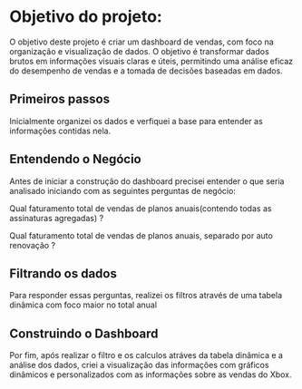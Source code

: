 # Objetivo do projeto: 

O objetivo deste projeto é criar um dashboard de vendas, com foco na organização e visualização de dados. O objetivo é transformar dados brutos em informações visuais claras e úteis, permitindo uma análise eficaz do desempenho de vendas e a tomada de decisões baseadas em dados.

## Primeiros passos 

Inicialmente organizei os dados e verfiquei a base para entender as informações contidas nela.

## Entendendo o Negócio

Antes de iniciar a construção do dashboard precisei entender o que seria analisado iniciando com as seguintes perguntas de negócio: 
 
 Qual faturamento total de vendas de planos anuais(contendo todas as assinaturas agregadas)	?

 Qual faturamento total de vendas de planos anuais, separado por auto renovação	?

 ## Filtrando os dados

 Para responder essas perguntas, realizei os filtros através de uma tabela dinâmica com foco maior no total anual

 ## Construindo o Dashboard
 Por fim, após realizar o filtro e os calculos atráves da tabela dinâmica e a análise dos dados, 
 criei a visualização das informações com gráficos dinâmicos e personalizados com as informações sobre as vendas do Xbox.
